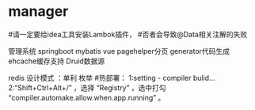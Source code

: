 # manager
#请一定要给idea工具安装Lambok插件，
#否者会导致@Data相关注解的失败

管理系统
springboot mybatis  vue 
pagehelper分页 generator代码生成 ehcache缓存支持 
Druid数据源


redis 
设计模式 ：单利
枚举
#热部署：
1:setting - compiler bulid...
2:“Shift+Ctrl+Alt+/” ，选择 “Registry” ，选中打勾 “compiler.automake.allow.when.app.running” 。